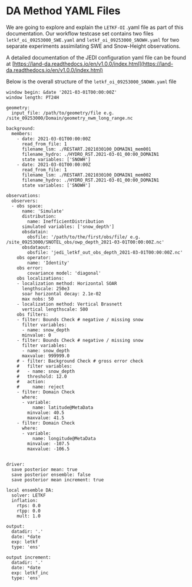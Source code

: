 # DA Method YAML Files

We are going to explore and explain the `LETKF-OI` .yaml file as part of this documentation. Our workflow testcase set contains two files `letkf_oi_09253000_SWE.yaml` and `letkf_oi_09253000_SNOWH.yaml` for two separate experiments assimilating SWE and Snow-Height observations.

A detailed documentation of the JEDI configuration yaml file can be found at [https://land-da.readthedocs.io/en/v1.0.0/index.html](https://land-da.readthedocs.io/en/v1.0.0/index.html)

Below is the overall structure of the `letkf_oi_09253000_SNOWH.yaml` file 
```
window begin: &date '2021-03-01T00:00:00Z'
window length: PT24H

geometry:
  input_file: /path/to/geometry/file e.g. /site_09253000/Domain/geometry_nwm_long_range.nc

background:
  members:
    - date: 2021-03-01T00:00:00Z
      read_from_file: 1
      filename_lsm: ./RESTART.2021030100_DOMAIN1_mem001
      filename_hydro: ./HYDRO_RST.2021-03-01_00:00_DOMAIN1
      state variables: ['SNOWH']
    - date: 2021-03-01T00:00:00Z
      read_from_file: 1
      filename_lsm: ./RESTART.2021030100_DOMAIN1_mem002
      filename_hydro: ./HYDRO_RST.2021-03-01_00:00_DOMAIN1
      state variables: ['SNOWH']  

observations:
  observers:
  - obs space:
      name: 'Simulate'
      distribution:
        name: InefficientDistribution
      simulated variables: ['snow_depth']
      obsdatain:
        obsfile: '/path/to/the/first/obs/file/ e.g. /site_09253000/SNOTEL_obs/owp_depth_2021-03-01T00:00:00Z.nc'
      obsdataout:
        obsfile: 'jedi_letkf_out_obs_depth_2021-03-01T00:00:00Z.nc'
    obs operator:
        name: 'Identity'    
    obs error:
        covariance model: 'diagonal'
    obs localizations:
    - localization method: Horizontal SOAR
      lengthscale: 250e3
      soar horizontal decay: 2.1e-02
      max nobs: 50
    - localization method: Vertical Brasnett
      vertical lengthscale: 500  
    obs filters:
    - filter: Bounds Check # negative / missing snow
      filter variables:
      - name: snow_depth
      minvalue: 0
    - filter: Bounds Check # negative / missing snow
      filter variables:
      - name: snow_depth
      maxvalue: 999999.0
    # - filter: Background Check # gross error check
    #   filter variables:
    #   - name: snow_depth
    #   threshold: 12.0
    #   action:
    #     name: reject
    - filter: Domain Check
      where:
      - variable: 
          name: latitude@MetaData
        minvalue: 40.5
        maxvalue: 41.5
    - filter: Domain Check
      where:
      - variable: 
          name: longitude@MetaData
        minvalue: -107.5 
        maxvalue: -106.5
                 

driver:
  save posterior mean: true
  save posterior ensemble: false
  save posterior mean increment: true

local ensemble DA:
  solver: LETKF
  inflation:
    rtps: 0.0
    rtpp: 0.0
    mult: 1.0

output:
  datadir: '.'
  date: *date
  exp: letkf
  type: 'ens'

output increment:
  datadir: '.'
  date: *date
  exp: letkf_inc
  type: 'ens'

```
